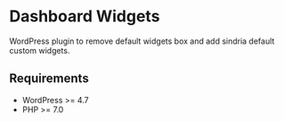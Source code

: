 # Dashboard Widgets

WordPress plugin to remove default widgets box and add sindria default custom widgets.

## Requirements

- WordPress >= 4.7
- PHP >= 7.0

